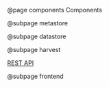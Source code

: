 @page components Components

@subpage metastore

@subpage datastore

@subpage harvest

[REST API](https://demo.getdkan.org/api)

@subpage frontend
